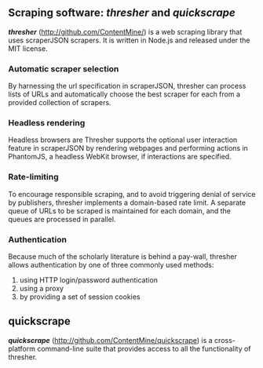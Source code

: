 ## **Scraping software: _thresher_ and _quickscrape_**

***thresher*** (http://github.com/ContentMine/) is a web scraping library that uses scraperJSON scrapers. It is written in Node.js and released under the MIT license.

### Automatic scraper selection

By harnessing the url specification in scraperJSON, thresher can process lists of URLs and automatically choose the best scraper for each from a provided collection of scrapers. 

### Headless rendering

Headless browsers are Thresher supports the optional user interaction feature in scraperJSON by rendering webpages and performing actions in PhantomJS, a headless WebKit browser, if interactions are specified.

### Rate-limiting

To encourage responsible scraping, and to avoid triggering denial of service by publishers, thresher implements a domain-based rate limit. A separate queue of URLs to be scraped is maintained for each domain, and the queues are processed in parallel.

### Authentication

Because much of the scholarly literature is behind a pay-wall, thresher allows authentication by one of three commonly used methods:

1. using HTTP login/password authentication
2. using a proxy
3. by providing a set of session cookies

## quickscrape

***quickscrape*** (http://github.com/ContentMine/quickscrape) is a cross-platform command-line suite that provides access to all the functionality of thresher.